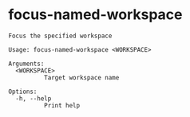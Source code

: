 # focus-named-workspace

```
Focus the specified workspace

Usage: focus-named-workspace <WORKSPACE>

Arguments:
  <WORKSPACE>
          Target workspace name

Options:
  -h, --help
          Print help

```